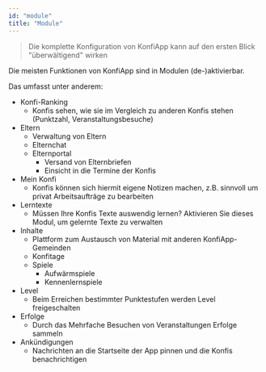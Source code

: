 ```yaml
---
id: "module"
title: "Module"
---
```


> Die komplette Konfiguration von KonfiApp kann auf den ersten Blick "überwältigend" wirken

Die meisten Funktionen von KonfiApp sind in Modulen (de-)aktivierbar.

Das umfasst unter anderem:
- Konfi-Ranking
  - Konfis sehen, wie sie im Vergleich zu anderen Konfis stehen (Punktzahl, Veranstaltungsbesuche)
- Eltern
  - Verwaltung von Eltern
  - Elternchat
  - Elternportal
    - Versand von Elternbriefen
    - Einsicht in die Termine der Konfis
- Mein Konfi
  - Konfis können sich hiermit eigene Notizen machen, z.B. sinnvoll um privat Arbeitsaufträge zu bearbeiten
- Lerntexte
  - Müssen Ihre Konfis Texte auswendig lernen? Aktivieren Sie dieses Modul, um gelernte Texte zu verwalten
- Inhalte
  - Plattform zum Austausch von Material mit anderen KonfiApp-Gemeinden
  - Konfitage
  - Spiele
    - Aufwärmspiele
    - Kennenlernspiele
- Level
  - Beim Erreichen bestimmter Punktestufen werden Level freigeschalten
- Erfolge
  - Durch das Mehrfache Besuchen von Veranstaltungen Erfolge sammeln
- Ankündigungen
  - Nachrichten an die Startseite der App pinnen und die Konfis benachrichtigen
